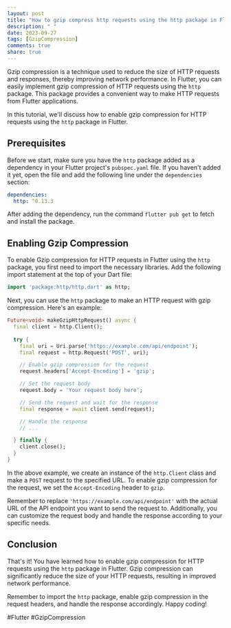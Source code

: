 ```yaml
---
layout: post
title: "How to gzip compress http requests using the http package in Flutter?"
description: " "
date: 2023-09-27
tags: [GzipCompression]
comments: true
share: true
---
```


Gzip compression is a technique used to reduce the size of HTTP requests and responses, thereby improving network performance. In Flutter, you can easily implement gzip compression of HTTP requests using the `http` package. This package provides a convenient way to make HTTP requests from Flutter applications.

In this tutorial, we'll discuss how to enable gzip compression for HTTP requests using the `http` package in Flutter.

## Prerequisites

Before we start, make sure you have the `http` package added as a dependency in your Flutter project's `pubspec.yaml` file. If you haven't added it yet, open the file and add the following line under the `dependencies` section:

```yaml
dependencies:
  http: ^0.13.3
```

After adding the dependency, run the command `flutter pub get` to fetch and install the package.

## Enabling Gzip Compression

To enable Gzip compression for HTTP requests in Flutter using the `http` package, you first need to import the necessary libraries. Add the following import statement at the top of your Dart file:

```dart
import 'package:http/http.dart' as http;
```

Next, you can use the `http` package to make an HTTP request with gzip compression. Here's an example:

```dart
Future<void> makeGzipHttpRequest() async {
  final client = http.Client();
  
  try {
    final uri = Uri.parse('https://example.com/api/endpoint');
    final request = http.Request('POST', uri);

    // Enable gzip compression for the request
    request.headers['Accept-Encoding'] = 'gzip';

    // Set the request body
    request.body = 'Your request body here';

    // Send the request and wait for the response
    final response = await client.send(request);

    // Handle the response
    // ...

  } finally {
    client.close();
  }
}
```

In the above example, we create an instance of the `http.Client` class and make a `POST` request to the specified URL. To enable gzip compression for the request, we set the `Accept-Encoding` header to `gzip`.

Remember to replace `'https://example.com/api/endpoint'` with the actual URL of the API endpoint you want to send the request to. Additionally, you can customize the request body and handle the response according to your specific needs.

## Conclusion

That's it! You have learned how to enable gzip compression for HTTP requests using the `http` package in Flutter. Gzip compression can significantly reduce the size of your HTTP requests, resulting in improved network performance.

Remember to import the `http` package, enable gzip compression in the request headers, and handle the response accordingly. Happy coding!

#Flutter #GzipCompression